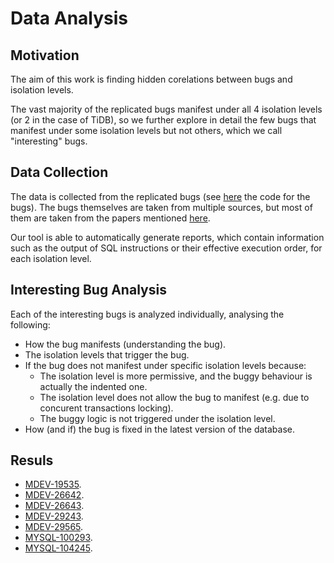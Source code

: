 # Data Analysis

## Motivation

The aim of this work is finding hidden corelations between bugs and isolation levels.

The vast majority of the replicated bugs manifest under all 4 isolation levels (or 2 in the case of TiDB), so we further explore in detail the few bugs that manifest under some isolation levels but not others, which we call "interesting" bugs.

## Data Collection

The data is collected from the replicated bugs (see [here](../../src/testcase/bug_list/) the code for the bugs). The bugs themselves are taken from multiple sources, but most of them are taken from the papers mentioned [here](../../README.md).

Our tool is able to automatically generate reports, which contain information such as the output of SQL instructions or their effective execution order, for each isolation level.

## Interesting Bug Analysis

Each of the interesting bugs is analyzed individually, analysing the following:

 - How the bug manifests (understanding the bug).
 - The isolation levels that trigger the bug.
 - If the bug does not manifest under specific isolation levels because:
    * The isolation level is more permissive, and the buggy behaviour is actually the indented one.
    * The isolation level does not allow the bug to manifest (e.g. due to concurent transactions locking).
    * The buggy logic is not triggered under the isolation level.
 - How (and if) the bug is fixed in the latest version of the database.

## Resuls

 - [MDEV-19535](./interesting_bugs/MDEV-19535.md).
 - [MDEV-26642](./interesting_bugs/MDEV-26642.md).
 - [MDEV-26643](./interesting_bugs/MDEV-26643.md).
 - [MDEV-29243](./interesting_bugs/MDEV-29243.md).
 - [MDEV-29565](./interesting_bugs/MDEV-29565.md).
 - [MYSQL-100293](./interesting_bugs/MYSQL-100293.md).
 - [MYSQL-104245](./interesting_bugs/MYSQL-104245.md).